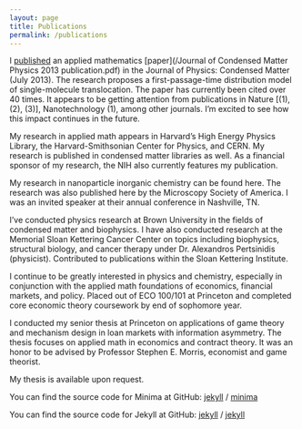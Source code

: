 ```yaml
---
layout: page
title: Publications
permalink: /publications
---
```


I [published](http://iopscience.iop.org/article/10.1088/0953-8984/25/37/375102/meta) an applied mathematics [paper](/Journal of Condensed Matter Physics 2013 publication.pdf) in the Journal of Physics: Condensed Matter (July 2013). The research proposes a first-passage-time distribution model of single-molecule translocation. The paper has currently been cited over 40 times. It appears to be getting attention from publications in Nature [(1), (2), (3)], Nanotechnology (1), among other journals. I’m excited to see how this impact continues in the future.

My research in applied math appears in Harvard’s High Energy Physics Library, the Harvard-Smithsonian Center for Physics, and CERN. My research is published in condensed matter libraries as well. As a financial sponsor of my research, the NIH also currently features my publication.

My research in nanoparticle inorganic chemistry can be found here. The research was also published here by the Microscopy Society of America. I was an invited speaker at their annual conference in Nashville, TN.

I’ve conducted physics research at Brown University in the fields of condensed matter and biophysics. I have also conducted research at the Memorial Sloan Kettering Cancer Center on topics including biophysics, structural biology, and cancer therapy under Dr. Alexandros Pertsinidis (physicist). Contributed to publications within the Sloan Kettering Institute.

I continue to be greatly interested in physics and chemistry, especially in conjunction with the applied math foundations of economics, financial markets, and policy. Placed out of ECO 100/101 at Princeton and completed core economic theory coursework by end of sophomore year.

I conducted my senior thesis at Princeton on applications of game theory and mechanism design in loan markets with information asymmetry. The thesis focuses on applied math in economics and contract theory. It was an honor to be advised by Professor Stephen E. Morris, economist and game theorist.

My thesis is available upon request.

You can find the source code for Minima at GitHub:
[jekyll][jekyll-organization] /
[minima](https://github.com/jekyll/minima)

You can find the source code for Jekyll at GitHub:
[jekyll][jekyll-organization] /
[jekyll](https://github.com/jekyll/jekyll)


[jekyll-organization]: https://github.com/jekyll
